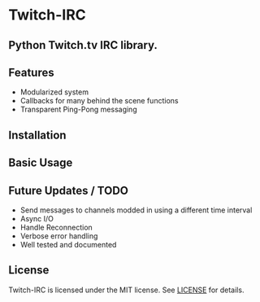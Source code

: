 Twitch-IRC
=====

Python Twitch.tv IRC library.
-------------------

Features
--------
- Modularized system
- Callbacks for many behind the scene functions
- Transparent Ping-Pong messaging

Installation
------------

Basic Usage
-----------


Future Updates / TODO
--------------
- Send messages to channels modded in using a different time interval
- Async I/O
- Handle Reconnection
- Verbose error handling
- Well tested and documented

License
-------
Twitch-IRC is licensed under the MIT license. See [LICENSE](LICENSE) for details.
